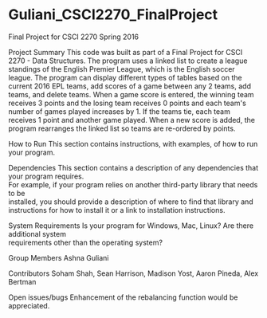 # Guliani_CSCI2270_FinalProject
Final Project for CSCI 2270 Spring 2016

Project	Summary
This code was built as part of a Final Project for CSCI 2270 - Data Structures. The program uses a linked list to create a league standings of the English Premier League, which is the English soccer league. The program can display different types of tables based on the current 2016 EPL teams, add scores of a game between any 2 teams, add teams, and delete teams. When a game score is entered, the winning team receives 3 points and the losing team receives 0 points and each team's number of games played increases by 1. If the teams tie, each team receives 1 point and another game played. When a new score is added, the program rearranges the linked list so teams are re-ordered by points. 

How	to	Run
This	section	contains	instructions,	with	examples,	of	how	to	run	your	program.

Dependencies
This	section	contains	a	description	of	any	dependencies	that	your	program	requires.	
For	example,	if	your	program	relies	on	another	third-party	library	that	needs	to	be	
installed,	you	should	provide	a	description	of	where	to	find	that	library	and	
instructions	for	how	to	install	it	or	a	link	to	installation	instructions.

System	Requirements
Is	your	program	for	Windows,	Mac,	Linux?	Are	there	additional	system	
requirements	other	than	the	operating	system?

Group	Members
Ashna Guliani

Contributors
Soham Shah, Sean Harrison, Madison Yost, Aaron Pineda, Alex Bertman

Open	issues/bugs
Enhancement of the rebalancing function would be appreciated.
